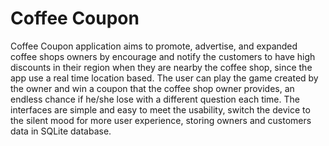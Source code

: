 # Coffee Coupon

Coffee Coupon application aims to promote, advertise, and expanded coffee shops owners by encourage and notify the customers to have high discounts in their region when they are nearby the coffee shop, since the app use a real time location based. The user can play the game created by the owner and win a coupon that the coffee shop owner provides, an endless chance if he/she lose with a different question each time. The interfaces are simple and easy to meet the usability, switch the device to the silent mood for more user experience, storing owners and customers data in SQLite database.
